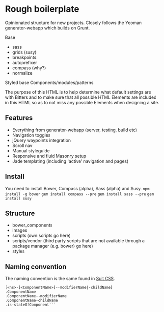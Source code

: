 # Rough boilerplate

Opinionated structure for new projects. Closely follows the Yeoman generator-webapp which builds on Grunt.


Base
- sass
- grids (susy)
- breakpoints
- autoprefixer
- compass (why?)
- normalize

Styled base
Components/modules/patterns

The purpose of this HTML is to help determine what default settings are with Bitters and to make sure that all possible HTML Elements are included in this HTML so as to not miss any possible Elements when designing a site.


## Features

- Everything from generator-webapp (server, testing, build etc)
- Navigation toggles
- jQuery waypoints integration
- Scroll nav
- Manual styleguide
- Responsive and fluid Masonry setup
- Jade templating (including 'active' navigation and pages)

## Install

You need to install Bower, Compass (alpha), Sass (alpha) and Susy.
`npm install -g bower`
`gem install compass --pre`
`gem install sass --pre`
`gem install susy`

## Structure

- bower_components
- images
- scripts (own scripts go here)
- scripts/vendor (third party scripts that are not available through a package manager (e.g. bower) go here)
- styles

## Naming convention

The naming convention is the same found in [Suit CSS](https://github.com/suitcss/suit/blob/master/doc/components.md#naming-conventions).
```
[<ns>-]<ComponentName>[--modifierName|-childName]
.ComponentName
.ComponentName--modifierName
.ComponentName-childName
.is-stateOfComponent```
